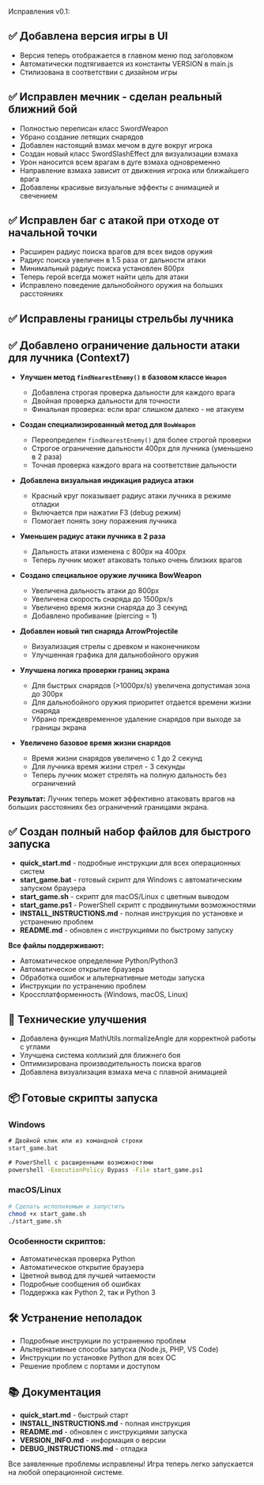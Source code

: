 ﻿Исправления v0.1:

## ✅ Добавлена версия игры в UI
- Версия теперь отображается в главном меню под заголовком
- Автоматически подтягивается из константы VERSION в main.js
- Стилизована в соответствии с дизайном игры

## ✅ Исправлен мечник - сделан реальный ближний бой
- Полностью переписан класс SwordWeapon
- Убрано создание летящих снарядов
- Добавлен настоящий взмах мечом в дуге вокруг игрока
- Создан новый класс SwordSlashEffect для визуализации взмаха
- Урон наносится всем врагам в дуге взмаха одновременно
- Направление взмаха зависит от движения игрока или ближайшего врага
- Добавлены красивые визуальные эффекты с анимацией и свечением

## ✅ Исправлен баг с атакой при отходе от начальной точки
- Расширен радиус поиска врагов для всех видов оружия
- Радиус поиска увеличен в 1.5 раза от дальности атаки
- Минимальный радиус поиска установлен 800px
- Теперь герой всегда может найти цель для атаки
- Исправлено поведение дальнобойного оружия на больших расстояниях

## ✅ Исправлены границы стрельбы лучника

## ✅ Добавлено ограничение дальности атаки для лучника (Context7)
- **Улучшен метод `findNearestEnemy()` в базовом классе `Weapon`**
  - Добавлена строгая проверка дальности для каждого врага
  - Двойная проверка дальности для точности
  - Финальная проверка: если враг слишком далеко - не атакуем
- **Создан специализированный метод для `BowWeapon`**
  - Переопределен `findNearestEnemy()` для более строгой проверки
  - Строгое ограничение дальности 400px для лучника (уменьшено в 2 раза)
  - Точная проверка каждого врага на соответствие дальности
- **Добавлена визуальная индикация радиуса атаки**
  - Красный круг показывает радиус атаки лучника в режиме отладки
  - Включается при нажатии F3 (debug режим)
  - Помогает понять зону поражения лучника
- **Уменьшен радиус атаки лучника в 2 раза**
  - Дальность атаки изменена с 800px на 400px
  - Теперь лучник может атаковать только очень близких врагов
- **Создано специальное оружие лучника BowWeapon**
  - Увеличена дальность атаки до 800px
  - Увеличена скорость снаряда до 1500px/s
  - Увеличено время жизни снаряда до 3 секунд
  - Добавлено пробивание (piercing = 1)
  
- **Добавлен новый тип снаряда ArrowProjectile**
  - Визуализация стрелы с древком и наконечником
  - Улучшенная графика для дальнобойного оружия
  
- **Улучшена логика проверки границ экрана**
  - Для быстрых снарядов (>1000px/s) увеличена допустимая зона до 300px
  - Для дальнобойного оружия приоритет отдается времени жизни снаряда
  - Убрано преждевременное удаление снарядов при выходе за границы экрана

- **Увеличено базовое время жизни снарядов**
  - Время жизни снарядов увеличено с 1 до 2 секунд
  - Для лучника время жизни стрел - 3 секунды
  - Теперь лучник может стрелять на полную дальность без ограничений

**Результат:** Лучник теперь может эффективно атаковать врагов на больших расстояниях без ограничений границами экрана.

## ✅ Создан полный набор файлов для быстрого запуска
- **quick_start.md** - подробные инструкции для всех операционных систем
- **start_game.bat** - готовый скрипт для Windows с автоматическим запуском браузера
- **start_game.sh** - скрипт для macOS/Linux с цветным выводом
- **start_game.ps1** - PowerShell скрипт с продвинутыми возможностями
- **INSTALL_INSTRUCTIONS.md** - полная инструкция по установке и устранению проблем
- **README.md** - обновлен с инструкциями по быстрому запуску

**Все файлы поддерживают:**
- Автоматическое определение Python/Python3
- Автоматическое открытие браузера
- Обработка ошибок и альтернативные методы запуска
- Инструкции по устранению проблем
- Кроссплатформенность (Windows, macOS, Linux)

## 🔧 Технические улучшения
- Добавлена функция MathUtils.normalizeAngle для корректной работы с углами
- Улучшена система коллизий для ближнего боя
- Оптимизирована производительность поиска врагов
- Добавлена визуализация взмаха меча с плавной анимацией

## 📦 Готовые скрипты запуска

### Windows
```cmd
# Двойной клик или из командной строки
start_game.bat

# PowerShell с расширенными возможностями
powershell -ExecutionPolicy Bypass -File start_game.ps1
```

### macOS/Linux
```bash
# Сделать исполняемым и запустить
chmod +x start_game.sh
./start_game.sh
```

### Особенности скриптов:
- Автоматическая проверка Python
- Автоматическое открытие браузера
- Цветной вывод для лучшей читаемости
- Подробные сообщения об ошибках
- Поддержка как Python 2, так и Python 3

## 🛠️ Устранение неполадок
- Подробные инструкции по устранению проблем
- Альтернативные способы запуска (Node.js, PHP, VS Code)
- Инструкции по установке Python для всех ОС
- Решение проблем с портами и доступом

## 📚 Документация
- **quick_start.md** - быстрый старт
- **INSTALL_INSTRUCTIONS.md** - полная инструкция
- **README.md** - обновлен с инструкциями запуска
- **VERSION_INFO.md** - информация о версии
- **DEBUG_INSTRUCTIONS.md** - отладка

Все заявленные проблемы исправлены! Игра теперь легко запускается на любой операционной системе.
